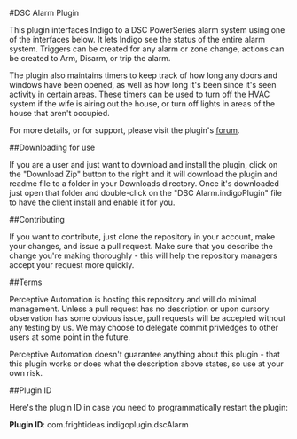 #DSC Alarm Plugin

This plugin interfaces Indigo to a DSC PowerSeries alarm system using one of the interfaces below. It lets Indigo see the status of the entire alarm system. Triggers can be created for any alarm or zone change, actions can be created to Arm, Disarm, or trip the alarm. 

The plugin also maintains timers to keep track of how long any doors and windows have been opened, as well as how long it's been since it's seen activity in certain areas. These timers can be used to turn off the HVAC system if the wife is airing out the house, or turn off lights in areas of the house that aren't occupied.

For more details, or for support, please visit the plugin's [forum](http://forums.indigodomo.com/viewtopic.php?f=56).

##Downloading for use

If you are a user and just want to download and install the plugin, click on the "Download Zip" button to the right and it will download the plugin and readme file to a folder in your Downloads directory. Once it's downloaded just open that folder and double-click on the "DSC Alarm.indigoPlugin" file to have the client install and enable it for you.

##Contributing

If you want to contribute, just clone the repository in your account, make your changes, and issue a pull request. Make sure that you describe the change you're making thoroughly - this will help the repository managers accept your request more quickly.

##Terms

Perceptive Automation is hosting this repository and will do minimal management. Unless a pull request has no description or upon cursory observation has some obvious issue, pull requests will be accepted without any testing by us. We may choose to delegate commit privledges to other users at some point in the future.

Perceptive Automation doesn't guarantee anything about this plugin - that this plugin works or does what the description above states, so use at your own risk. 

##Plugin ID

Here's the plugin ID in case you need to programmatically restart the plugin:

**Plugin ID**: com.frightideas.indigoplugin.dscAlarm
